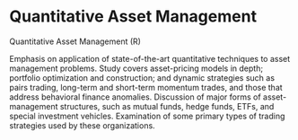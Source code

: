 # Quantitative Asset Management
Quantitative Asset Management (R)

Emphasis on application of state-of-the-art quantitative techniques to asset management problems. Study covers asset-pricing models in depth; portfolio optimization and construction; and dynamic strategies such as pairs trading, long-term and short-term momentum trades, and those that address behavioral finance anomalies. Discussion of major forms of asset-management structures, such as mutual funds, hedge funds, ETFs, and special investment vehicles. Examination of some primary types of trading strategies used by these organizations.
